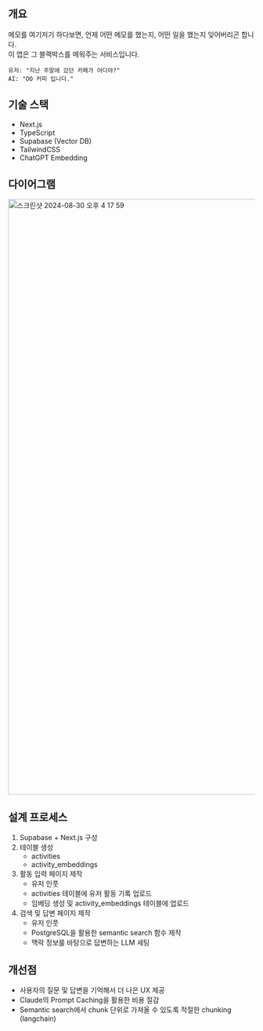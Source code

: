 ## 개요

메모를 여기저기 하다보면, 언제 어떤 메모를 했는지, 어떤 일을 했는지 잊어버리곤 합니다. <br />
이 앱은 그 블랙박스를 메워주는 서비스입니다.

```
유저: "지난 주말에 갔던 카페가 어디야?"
AI: "OO 커피 입니다."
```

## 기술 스택

- Next.js
- TypeScript
- Supabase (Vector DB)
- TailwindCSS
- ChatGPT Embedding

## 다이어그램

<img width="1213" alt="스크린샷 2024-08-30 오후 4 17 59" src="https://github.com/user-attachments/assets/6c310065-5e42-4487-b674-8f07283f9859">

## 설계 프로세스

1. Supabase + Next.js 구성
2. 테이블 생성
   - activities
   - activity_embeddings
3. 활동 입력 페이지 제작
   - 유저 인풋
   - activities 테이블에 유저 활동 기록 업로드
   - 임베딩 생성 및 activity_embeddings 테이블에 업로드
4. 검색 및 답변 페이지 제작
   - 유저 인풋
   - PostgreSQL을 활용한 semantic search 함수 제작
   - 맥락 정보를 바탕으로 답변하는 LLM 세팅

## 개선점

- 사용자의 질문 및 답변을 기억해서 더 나은 UX 제공
- Claude의 Prompt Caching을 활용한 비용 절감
- Semantic search에서 chunk 단위로 가져올 수 있도록 적절한 chunking (langchain)
